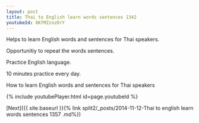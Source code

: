 ```yaml
---
layout: post
title: Thai to English learn words sentences 1342 
youtubeId: 8KfMZzozDrY
---
```

 
 
Helps to learn English words and sentences for Thai speakers.

Opportunitiy to repeat the words sentences. 

Practice English language. 
 
10 minutes practice every day. 
 
How to learn English words and sentences for Thai speakers 
 
{% include youtubePlayer.html id=page.youtubeId %}
 
 
[Next]({{ site.baseurl }}{% link  split2/_posts/2014-11-12-Thai to english learn words sentences 1357 .md%})
 
